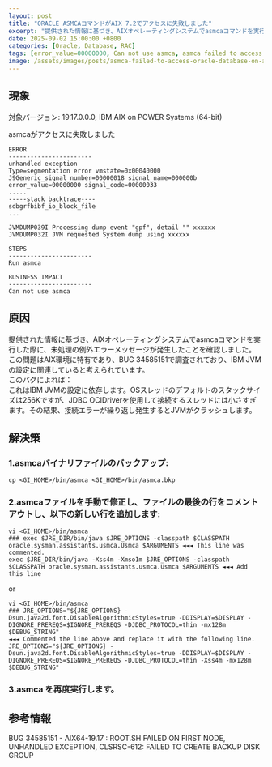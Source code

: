 ```yaml
---
layout: post
title: "ORACLE ASMCAコマンドがAIX 7.2でアクセスに失敗しました"
excerpt: "提供された情報に基づき、AIXオペレーティングシステムでasmcaコマンドを実行した際に、未処理の例外エラーメッセージが発生したことを確認しました。この問題はAIX環境に特有であり、BUG 34585151で調査されており、IBM JVMの設定に関連していると考えられています。"
date: 2025-09-02 15:00:00 +0800
categories: [Oracle, Database, RAC]
tags: [error_value=00000000, Can not use asmca, asmca failed to access oracle, rac, oracle]
image: /assets/images/posts/asmca-failed-to-access-oracle-database-on-aix.jpg
---
```


## 現象  
対象バージョン: 19.17.0.0.0, IBM AIX on POWER Systems (64-bit)  

asmcaがアクセスに失敗しました  
```
ERROR
-----------------------
unhandled exception
Type=segmentation error vmstate=0x00040000
J9Generic_signal_number=00000018 signal_name=000000b error_value=00000000 signal_code=00000033
.....
-----stack backtrace----
sdbgrfbibf_io_block_file
...

JVMDUMP039I Processing dump event "gpf", detail "" xxxxxx
JVMDUMP032I JVM requested System dump using xxxxxx

STEPS
-----------------------
Run asmca

BUSINESS IMPACT
-----------------------
Can not use asmca
```

## 原因  
提供された情報に基づき、AIXオペレーティングシステムでasmcaコマンドを実行した際に、未処理の例外エラーメッセージが発生したことを確認しました。  
この問題はAIX環境に特有であり、BUG 34585151で調査されており、IBM JVMの設定に関連していると考えられています。  
このバグによれば：  
これはIBM JVMの設定に依存します。OSスレッドのデフォルトのスタックサイズは256Kですが、JDBC OCIDriverを使用して接続するスレッドには小さすぎます。その結果、接続エラーが繰り返し発生するとJVMがクラッシュします。  

## 解決策  
### 1.asmcaバイナリファイルのバックアップ:  
```
cp <GI_HOME>/bin/asmca <GI_HOME>/bin/asmca.bkp  
```

### 2.asmcaファイルを手動で修正し、ファイルの最後の行をコメントアウトし、以下の新しい行を追加します:  
```
vi <GI_HOME>/bin/asmca  
### exec $JRE_DIR/bin/java $JRE_OPTIONS -classpath $CLASSPATH oracle.sysman.assistants.usmca.Usmca $ARGUMENTS ◄◄◄ This line was commented.  
exec $JRE_DIR/bin/java -Xss4m -Xmso1m $JRE_OPTIONS -classpath $CLASSPATH oracle.sysman.assistants.usmca.Usmca $ARGUMENTS ◄◄◄ Add this line  
```
or  
```
vi <GI_HOME>/bin/asmca  
### JRE_OPTIONS="${JRE_OPTIONS} -Dsun.java2d.font.DisableAlgorithmicStyles=true -DDISPLAY=$DISPLAY -DIGNORE_PREREQS=$IGNORE_PREREQS -DJDBC_PROTOCOL=thin -mx128m $DEBUG_STRING"  
◄◄◄ Commented the line above and replace it with the following line.  
JRE_OPTIONS="${JRE_OPTIONS} -Dsun.java2d.font.DisableAlgorithmicStyles=true -DDISPLAY=$DISPLAY -DIGNORE_PREREQS=$IGNORE_PREREQS -DJDBC_PROTOCOL=thin -Xss4m -mx128m $DEBUG_STRING"  
```

### 3.asmca を再度実行します。

## 参考情報  
BUG 34585151 - AIX64-19.17 : ROOT.SH FAILED ON FIRST NODE, UNHANDLED EXCEPTION, CLSRSC-612: FAILED TO CREATE BACKUP DISK GROUP  
